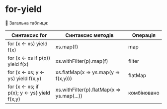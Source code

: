 # for-yield

📌 Загальна таблиця:

|Синтаксис for | Синтаксис методів | Операція |
|-|-|-|
| for (x <- xs) yield f(x)|	xs.map(f)|	map|
|for (x <- xs if p(x)) yield f(x)|	xs.withFilter(p).map(f)|	filter|
|for (x <- xs; y <- ys) yield f(x,y)|	xs.flatMap(x => ys.map(y => f(x,y)))|	flatMap|
|for {x <- xs; if p(x); y <- ys} yield f(x,y)|	xs.withFilter(p).flatMap(x => ys.map(...))|	комбіновано|



